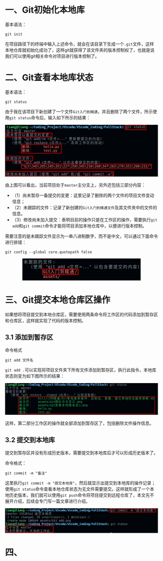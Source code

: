 # 一、Git初始化本地库

基本语法：

```
git init
```

在项目路径下的终端中输入上述命令，就会在该目录下生成一个`.git`文件，这样本地仓库就初始化成功了，这样git就获得了该文件夹的版本控制权了，也就是说我们可以使用git相关命令对项目进行版本控制了。


# 二、Git查看本地库状态

基本语法：
```
git status
```

由于我在该项目下新创建了一个文件`Git入门到精通`，并且删除了两个文件，所示使用`git status`命令后，输入如下所示的结果：

<div align=center><img src="../assets/Git查看本地库状态1.png"></div>

由上图可以看出，当前项目处于`master`主分支上，另外还包括三部分内容：
- （1）尚未暂存一备提交的变更：这里记录了删除的两个文件的项目文件变动信息；
- （2）未跟踪的文件：记录了新创建的`Git入门到精通文件`及其文件夹中的文件的信息。
- （3）修改尚未加入提交：表明目前的操作只是在工作区的操作，需要执行`git add`和`git commit`命令才能将项目添加本地仓库中，以便进行版本控制。

需要注意的是未跟踪文件显示为一串八进制数字，而不是中文，可以通过下面命令进行排错：

```
git config --global core.quotepath false
```

<div align=center><img src="../assets/Git图片中文显示.png"></div>

# 三、Git提交本地仓库区操作

如果想将项目提交到本地仓库区，需要使用两条命令将工作区的代码添加到暂存区和仓库区，这样就实现了代码的版本控制。

## 3.1 添加到暂存区

命令格式
```
git add 文件名
```

`git add .`可以实现将项目文件夹下所有文件添加到暂存区，执行此指令，本地库状态则变为如下图所示的结果：

<div align=center><img src="../assets/Git%20add.png"></div>

这样，第二部分工作区的操作就全部添加到暂存区了，包括删除文件操作信息。

## 3.2 提交到本地库

提交到暂存区并没有形成历史版本，需要提交到本地库后才可以形成历史版本了。

命令格式：

```
git commit -m "备注"
```

这里执行`git commit -m "提交本地库"`，然后就显示出提交到本地库的操作记录；使用`git status`命令查看本地仓库状态为无文件需要提交。这样就形成了一个本地历史版本，我们就可以使用`git push`命令将项目提交到远程仓库了，本文先不展开介绍，后续会专门写一篇文章进行介绍。

<div align=center><img src="../assets/Git提交到本地库操作.png"></div>


# 四、
